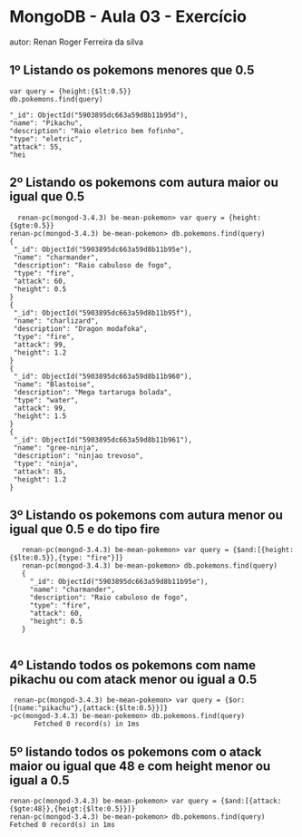 # MongoDB - Aula 03 - Exercício
autor: Renan Roger Ferreira da silva

## 1º Listando os pokemons menores que 0.5

  ```
  var query = {height:{$lt:0.5}}
  db.pokemons.find(query)

  "_id": ObjectId("5903895dc663a59d8b11b95d"),
  "name": "Pikachu",
  "description": "Raio eletrico bem fofinho",
  "type": "eletric",
  "attack": 55,
  "hei
  ```
## 2º Listando os pokemons com autura maior ou igual que 0.5
 ``` 
   renan-pc(mongod-3.4.3) be-mean-pokemon> var query = {height:{$gte:0.5}}
renan-pc(mongod-3.4.3) be-mean-pokemon> db.pokemons.find(query)
{
  "_id": ObjectId("5903895dc663a59d8b11b95e"),
  "name": "charmander",
  "description": "Raio cabuloso de fogo",
  "type": "fire",
  "attack": 60,
  "height": 0.5
}
{
  "_id": ObjectId("5903895dc663a59d8b11b95f"),
  "name": "charlizard",
  "description": "Dragon modafoka",
  "type": "fire",
  "attack": 99,
  "height": 1.2
}
{
  "_id": ObjectId("5903895dc663a59d8b11b960"),
  "name": "Blastoise",
  "description": "Mega tartaruga bolada",
  "type": "water",
  "attack": 99,
  "height": 1.5
}
{
  "_id": ObjectId("5903895dc663a59d8b11b961"),
  "name": "gree-ninja",
  "description": "ninjao trevoso",
  "type": "ninja",
  "attack": 85,
  "height": 1.2
}
  ``` 
  ## 3º Listando os pokemons com autura menor ou igual que 0.5 e do tipo fire

  ```
     renan-pc(mongod-3.4.3) be-mean-pokemon> var query = {$and:[{height:{$lte:0.5}},{type: "fire"}]}
     renan-pc(mongod-3.4.3) be-mean-pokemon> db.pokemons.find(query)
     {
       "_id": ObjectId("5903895dc663a59d8b11b95e"),
       "name": "charmander",
       "description": "Raio cabuloso de fogo",
       "type": "fire",
       "attack": 60,
       "height": 0.5
     }
     
  ```
 ## 4º Listando todos os pokemons com name pikachu ou com atack menor ou igual a 0.5
  ```
   renan-pc(mongod-3.4.3) be-mean-pokemon> var query = {$or:[{name:"pikachu"},{attack:{$lte:0.5}}]}
 -pc(mongod-3.4.3) be-mean-pokemon> db.pokemons.find(query)
        Fetched 0 record(s) in 1ms

  ```

  ## 5º listando todos os pokemons com o atack maior ou igual que 48 e com height menor ou igual a 0.5
  ```
  renan-pc(mongod-3.4.3) be-mean-pokemon> var query = {$and:[{attack:{$gte:48}},{heigt:{$lte:0.5}}]}
  renan-pc(mongod-3.4.3) be-mean-pokemon> db.pokemons.find(query)
  Fetched 0 record(s) in 1ms
   
  ```